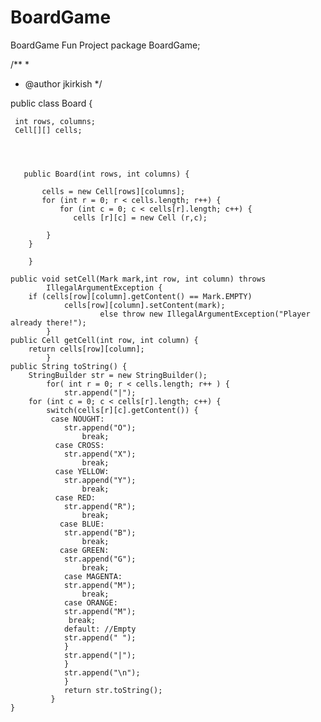 # BoardGame
BoardGame Fun Project
package BoardGame;


/**
 *
 * @author jkirkish
 */

public class Board {
    
	 
	 int rows, columns;
     Cell[][] cells;  
        
     
     
      
       public Board(int rows, int columns) {
    	   
    	   cells = new Cell[rows][columns];  
           for (int r = 0; r < cells.length; r++) {       
        	   for (int c = 0; c < cells[r].length; c++) {   
                  cells [r][c] = new Cell (r,c); 

            } 
        } 

        }
       
    public void setCell(Mark mark,int row, int column) throws
            IllegalArgumentException {
        if (cells[row][column].getContent() == Mark.EMPTY)
                cells[row][column].setContent(mark);
                        else throw new IllegalArgumentException("Player already there!");
            }
    public Cell getCell(int row, int column) {
        return cells[row][column];
            }
    public String toString() {
        StringBuilder str = new StringBuilder();
            for( int r = 0; r < cells.length; r++ ) {
                str.append("|");
        for (int c = 0; c < cells[r].length; c++) {
            switch(cells[r][c].getContent()) {     
             case NOUGHT:
                str.append("O");
                    break;
              case CROSS:
                str.append("X");
                    break;
              case YELLOW:
                str.append("Y");
                    break;
              case RED:
                str.append("R");
                    break;
               case BLUE:
                str.append("B");
                    break;
               case GREEN:
                str.append("G");
                    break;
                case MAGENTA:
                str.append("M");
                    break;
                case ORANGE:
                str.append("M");
                 break;
                default: //Empty
                str.append(" ");
                }
                str.append("|");
                }
                str.append("\n");
                }
                return str.toString();  
             }
    }
  
